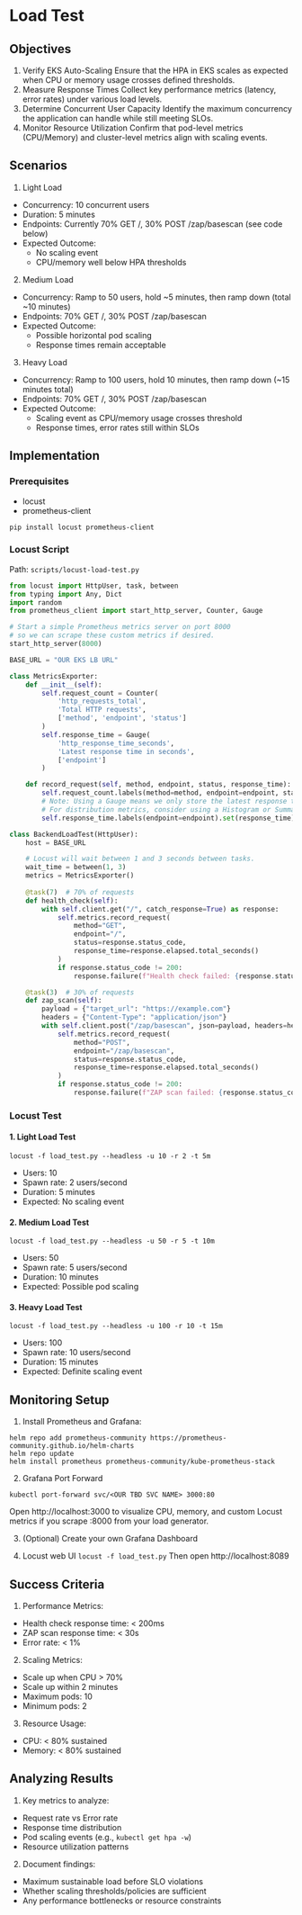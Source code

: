 # Load Test

## Objectives
 1. Verify EKS Auto-Scaling
Ensure that the HPA in EKS scales as expected when CPU or memory usage crosses defined thresholds.
 2. Measure Response Times
Collect key performance metrics (latency, error rates) under various load levels.
 3. Determine Concurrent User Capacity
Identify the maximum concurrency the application can handle while still meeting SLOs.
 4. Monitor Resource Utilization
Confirm that pod-level metrics (CPU/Memory) and cluster-level metrics align with scaling events.

## Scenarios

1. Light Load
- Concurrency: 10 concurrent users
- Duration: 5 minutes
- Endpoints: Currently 70% GET /, 30% POST /zap/basescan (see code below)
- Expected Outcome:
  - No scaling event
  - CPU/memory well below HPA thresholds

2. Medium Load
- Concurrency: Ramp to 50 users, hold ~5 minutes, then ramp down (total ~10 minutes)
- Endpoints: 70% GET /, 30% POST /zap/basescan
- Expected Outcome:
  - Possible horizontal pod scaling
  - Response times remain acceptable

3. Heavy Load
- Concurrency: Ramp to 100 users, hold 10 minutes, then ramp down (~15 minutes total)
- Endpoints: 70% GET /, 30% POST /zap/basescan
- Expected Outcome:
  - Scaling event as CPU/memory usage crosses threshold
  - Response times, error rates still within SLOs


## Implementation

### Prerequisites
- locust
- prometheus-client
```
pip install locust prometheus-client 
```

### Locust Script
Path: `scripts/locust-load-test.py`

```python
from locust import HttpUser, task, between
from typing import Any, Dict
import random
from prometheus_client import start_http_server, Counter, Gauge

# Start a simple Prometheus metrics server on port 8000
# so we can scrape these custom metrics if desired.
start_http_server(8000)

BASE_URL = "OUR EKS LB URL"

class MetricsExporter:
    def __init__(self):
        self.request_count = Counter(
            'http_requests_total',
            'Total HTTP requests',
            ['method', 'endpoint', 'status']
        )
        self.response_time = Gauge(
            'http_response_time_seconds',
            'Latest response time in seconds',
            ['endpoint']
        )

    def record_request(self, method, endpoint, status, response_time):
        self.request_count.labels(method=method, endpoint=endpoint, status=status).inc()
        # Note: Using a Gauge means we only store the latest response time. 
        # For distribution metrics, consider using a Histogram or Summary instead.
        self.response_time.labels(endpoint=endpoint).set(response_time)

class BackendLoadTest(HttpUser):
    host = BASE_URL

    # Locust will wait between 1 and 3 seconds between tasks.
    wait_time = between(1, 3)
    metrics = MetricsExporter()
    
    @task(7)  # 70% of requests
    def health_check(self):
        with self.client.get("/", catch_response=True) as response:
            self.metrics.record_request(
                method="GET",
                endpoint="/",
                status=response.status_code,
                response_time=response.elapsed.total_seconds()
            )
            if response.status_code != 200:
                response.failure(f"Health check failed: {response.status_code}")

    @task(3)  # 30% of requests
    def zap_scan(self):
        payload = {"target_url": "https://example.com"}
        headers = {"Content-Type": "application/json"}
        with self.client.post("/zap/basescan", json=payload, headers=headers, catch_response=True) as response:
            self.metrics.record_request(
                method="POST",
                endpoint="/zap/basescan",
                status=response.status_code,
                response_time=response.elapsed.total_seconds()
            )
            if response.status_code != 200:
                response.failure(f"ZAP scan failed: {response.status_code}")
```
### Locust Test

#### 1. Light Load Test
```
locust -f load_test.py --headless -u 10 -r 2 -t 5m 
```
- Users: 10
- Spawn rate: 2 users/second
- Duration: 5 minutes
- Expected: No scaling event

#### 2. Medium Load Test
```
locust -f load_test.py --headless -u 50 -r 5 -t 10m 
```
- Users: 50
- Spawn rate: 5 users/second
- Duration: 10 minutes
- Expected: Possible pod scaling

#### 3. Heavy Load Test
```
locust -f load_test.py --headless -u 100 -r 10 -t 15m 
```
- Users: 100
- Spawn rate: 10 users/second
- Duration: 15 minutes
- Expected: Definite scaling event

## Monitoring Setup

1. Install Prometheus and Grafana:
```
helm repo add prometheus-community https://prometheus-community.github.io/helm-charts
helm repo update
helm install prometheus prometheus-community/kube-prometheus-stack
```

2. Grafana Port Forward
```
kubectl port-forward svc/<OUR TBD SVC NAME> 3000:80
```
Open http://localhost:3000 to visualize CPU, memory, and custom Locust metrics if you scrape :8000 from your load generator.

3. (Optional) Create your own Grafana Dashboard

4. Locust web UI
```locust -f load_test.py```
Then open http://localhost:8089

## Success Criteria

1. Performance Metrics:
- Health check response time: < 200ms
- ZAP scan response time: < 30s
- Error rate: < 1%

2. Scaling Metrics:
- Scale up when CPU > 70%
- Scale up within 2 minutes
- Maximum pods: 10
- Minimum pods: 2

3. Resource Usage:
- CPU: < 80% sustained
- Memory: < 80% sustained

## Analyzing Results
1. Key metrics to analyze:
- Request rate vs Error rate
- Response time distribution
- Pod scaling events (e.g., `kubectl get hpa -w`)
- Resource utilization patterns

2. Document findings:
- Maximum sustainable load before SLO violations
- Whether scaling thresholds/policies are sufficient
- Any performance bottlenecks or resource constraints
